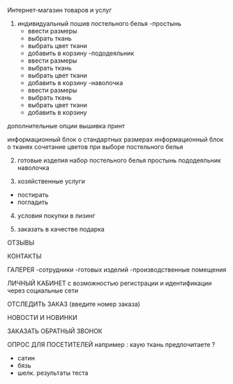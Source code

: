Интернет-магазин товаров и услуг 
1) индивидуальный пошив постельного белья
  -простынь
    - ввести размеры
    - выбрать ткань
    - выбрать цвет ткани
    - добавить в корзину
  -пододеяльник
    - ввести размеры
    - выбрать ткань
    - выбрать цвет ткани
    - добавить в корзину
  -наволочка
    - ввести размеры
    - выбрать ткань
    - выбрать цвет ткани
    - добавить в корзину
    
  дополнительные опции
    вышивка
    принт
    
  информационный блок о стандартных размерах
  информационный блок о тканях
  сочетание цветов при выборе постельного белья
  
2) готовые изделия
  набор постельного белья
  простынь
  пододеяльник
  наволочка
  
3) хозяйственные услуги
  - постирать
  - погладить
  
4) условия покупки в лизинг

5) заказать в качестве подарка


ОТЗЫВЫ

КОНТАКТЫ

ГАЛЕРЕЯ 
  -сотрудники
  -готовых изделий
  -производственные помещения
  
ЛИЧНЫЙ КАБИНЕТ с возможностью регистрации и идентификации через социальные сети

ОТСЛЕДИТЬ ЗАКАЗ (введите номер заказа)

НОВОСТИ И НОВИНКИ

ЗАКАЗАТЬ ОБРАТНЫЙ ЗВОНОК

ОПРОС ДЛЯ ПОСЕТИТЕЛЕЙ
например :
каую ткань предпочитаете ?
- сатин
- бязь
- шелк.
результаты теста

  
  
  
